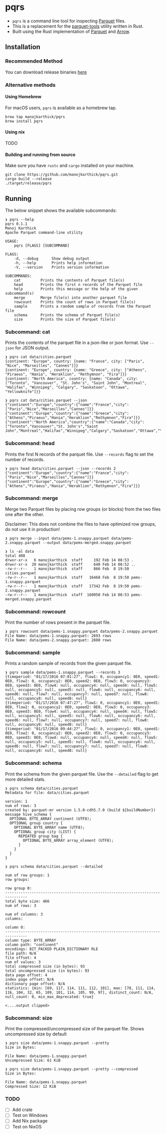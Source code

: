 # pqrs

* `pqrs` is a command line tool for inspecting [Parquet](https://parquet.apache.org/) files.
* This is a replacement for the [parquet-tools](https://github.com/apache/parquet-mr/tree/master/parquet-tools-deprecated) utility written in Rust.
* Built using the Rust implementation of [Parquet](https://github.com/apache/arrow/tree/master/rust/parquet) and [Arrow](https://github.com/apache/arrow/tree/master/rust/arrow).

## Installation

### Recommended Method

You can download release binaries [here](https://github.com/manojkarthick/pqrs/releases)

### Alternative methods

#### Using Homebrew

For macOS users, `pqrs` is available as a homebrew tap.

```
brew tap manojkarthick/pqrs
brew install pqrs
```

#### Using nix

TODO

#### Building and running from source

Make sure you have `rustc` and `cargo` installed on your machine.

```
git clone https://github.com/manojkarthick/pqrs.git
cargo build --release
./target/release/pqrs
```

## Running

The below snippet shows the available subcommands:

```
❯ pqrs --help
pqrs 0.1.1
Manoj Karthick
Apache Parquet command-line utility

USAGE:
    pqrs [FLAGS] [SUBCOMMAND]

FLAGS:
    -d, --debug      Show debug output
    -h, --help       Prints help information
    -V, --version    Prints version information

SUBCOMMANDS:
    cat         Prints the contents of Parquet file(s)
    head        Prints the first n records of the Parquet file
    help        Prints this message or the help of the given subcommand(s)
    merge       Merge file(s) into another parquet file
    rowcount    Prints the count of rows in Parquet file(s)
    sample      Prints a random sample of records from the Parquet file
    schema      Prints the schema of Parquet file(s)
    size        Prints the size of Parquet file(s)
```


### Subcommand: cat

Prints the contents of the parquet file in a json-like or json format. Use `--json` for JSON output.

```
❯ pqrs cat data/cities.parquet
{continent: "Europe", country: {name: "France", city: ["Paris", "Nice", "Marseilles", "Cannes"]}}
{continent: "Europe", country: {name: "Greece", city: ["Athens", "Piraeus", "Hania", "Heraklion", "Rethymnon", "Fira"]}}
{continent: "North America", country: {name: "Canada", city: ["Toronto", "Vancouver", "St. John's", "Saint John", "Montreal", "Halifax", "Winnipeg", "Calgary", "Saskatoon", "Ottawa", "Yellowknife"]}}
```

```
❯ pqrs cat data/cities.parquet --json
{"continent":"Europe","country":{"name":"France","city":["Paris","Nice","Marseilles","Cannes"]}}
{"continent":"Europe","country":{"name":"Greece","city":["Athens","Piraeus","Hania","Heraklion","Rethymnon","Fira"]}}
{"continent":"North America","country":{"name":"Canada","city":["Toronto","Vancouver","St. John's","Saint John","Montreal","Halifax","Winnipeg","Calgary","Saskatoon","Ottawa","Yellowknife"]}}
```

### Subcommand: head

Prints the first N records of the parquet file. Use `--records` flag to set the number of records.

```
❯ pqrs head data/cities.parquet --json --records 2
{"continent":"Europe","country":{"name":"France","city":["Paris","Nice","Marseilles","Cannes"]}}
{"continent":"Europe","country":{"name":"Greece","city":["Athens","Piraeus","Hania","Heraklion","Rethymnon","Fira"]}}
```

### Subcommand: merge

Merge two Parquet files by placing row groups (or blocks) from the two files one after the other.

Disclaimer: This does not combine the files to have optimized row groups, do not use it in production!

```
❯ pqrs merge --input data/pems-1.snappy.parquet data/pems-2.snappy.parquet --output data/pems-merged.snappy.parquet

❯ ls -al data
total 408
drwxr-xr-x   6 manojkarthick  staff     192 Feb 14 08:53 .
drwxr-xr-x  20 manojkarthick  staff     640 Feb 14 08:52 ..
-rw-r--r--   1 manojkarthick  staff     866 Feb  8 19:50 cities.parquet
-rw-r--r--   1 manojkarthick  staff   16468 Feb  8 19:50 pems-1.snappy.parquet
-rw-r--r--   1 manojkarthick  staff   17342 Feb  8 19:50 pems-2.snappy.parquet
-rw-r--r--   1 manojkarthick  staff  160950 Feb 14 08:53 pems-merged.snappy.parquet
```

### Subcommand: rowcount

Print the number of rows present in the parquet file.

```
❯ pqrs rowcount data/pems-1.snappy.parquet data/pems-2.snappy.parquet
File Name: data/pems-1.snappy.parquet: 2693 rows
File Name: data/pems-2.snappy.parquet: 2880 rows
```

### Subcommand: sample

Prints a random sample of records from the given parquet file.

```
❯ pqrs sample data/pems-1.snappy.parquet --records 3
{timeperiod: "01/17/2016 07:01:27", flow1: 0, occupancy1: 0E0, speed1: 0E0, flow2: 0, occupancy2: 0E0, speed2: 0E0, flow3: 0, occupancy3: 0E0, speed3: 0E0, flow4: null, occupancy4: null, speed4: null, flow5: null, occupancy5: null, speed5: null, flow6: null, occupancy6: null, speed6: null, flow7: null, occupancy7: null, speed7: null, flow8: null, occupancy8: null, speed8: null}
{timeperiod: "01/17/2016 07:47:27", flow1: 0, occupancy1: 0E0, speed1: 0E0, flow2: 0, occupancy2: 0E0, speed2: 0E0, flow3: 0, occupancy3: 0E0, speed3: 0E0, flow4: null, occupancy4: null, speed4: null, flow5: null, occupancy5: null, speed5: null, flow6: null, occupancy6: null, speed6: null, flow7: null, occupancy7: null, speed7: null, flow8: null, occupancy8: null, speed8: null}
{timeperiod: "01/17/2016 09:44:27", flow1: 0, occupancy1: 0E0, speed1: 0E0, flow2: 0, occupancy2: 0E0, speed2: 0E0, flow3: 0, occupancy3: 0E0, speed3: 0E0, flow4: null, occupancy4: null, speed4: null, flow5: null, occupancy5: null, speed5: null, flow6: null, occupancy6: null, speed6: null, flow7: null, occupancy7: null, speed7: null, flow8: null, occupancy8: null, speed8: null}
```

### Subcommand: schema

Print the schema from the given parquet file. Use the `--detailed` flag to get more detailed stats.

```
❯ pqrs schema data/cities.parquet
Metadata for file: data/cities.parquet

version: 1
num of rows: 3
created by: parquet-mr version 1.5.0-cdh5.7.0 (build ${buildNumber})
message hive_schema {
  OPTIONAL BYTE_ARRAY continent (UTF8);
  OPTIONAL group country {
    OPTIONAL BYTE_ARRAY name (UTF8);
    OPTIONAL group city (LIST) {
      REPEATED group bag {
        OPTIONAL BYTE_ARRAY array_element (UTF8);
      }
    }
  }
}
```

```
❯ pqrs schema data/cities.parquet --detailed

num of row groups: 1
row groups:

row group 0:
--------------------------------------------------------------------------------
total byte size: 466
num of rows: 3

num of columns: 3
columns:

column 0:
--------------------------------------------------------------------------------
column type: BYTE_ARRAY
column path: "continent"
encodings: BIT_PACKED PLAIN_DICTIONARY RLE
file path: N/A
file offset: 4
num of values: 3
total compressed size (in bytes): 93
total uncompressed size (in bytes): 93
data page offset: 4
index page offset: N/A
dictionary page offset: N/A
statistics: {min: [69, 117, 114, 111, 112, 101], max: [78, 111, 114, 116, 104, 32, 65, 109, 101, 114, 105, 99, 97], distinct_count: N/A, null_count: 0, min_max_deprecated: true}

<....output clipped>

```

### Subcommand: size

Print the compressed/uncompressed size of the parquet file. Shows uncompressed size by default

```
❯ pqrs size data/pems-1.snappy.parquet --pretty
Size in Bytes:

File Name: data/pems-1.snappy.parquet
Uncompressed Size: 61 KiB
```

```
❯ pqrs size data/pems-1.snappy.parquet --pretty --compressed
Size in Bytes:

File Name: data/pems-1.snappy.parquet
Compressed Size: 12 KiB
```



### TODO

* [ ] Add crate
* [ ] Test on Windows
* [ ] Add Nix package
* [ ] Test on NixOS
